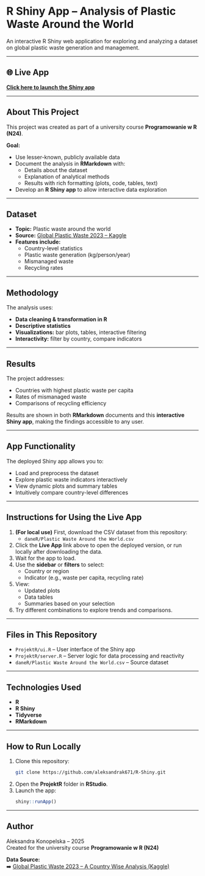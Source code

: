 # R Shiny App – Analysis of Plastic Waste Around the World

An interactive R Shiny web application for exploring and analyzing a dataset on global plastic waste generation and management.

---

## 🌐 Live App

[**Click here to launch the Shiny app**](https://aleksandrak67.shinyapps.io/projektr/)

---

## About This Project

This project was created as part of a university course **Programowanie w R (N24)**.  

**Goal:**  
- Use lesser-known, publicly available data  
- Document the analysis in **RMarkdown** with:
  - Details about the dataset
  - Explanation of analytical methods
  - Results with rich formatting (plots, code, tables, text)  
- Develop an **R Shiny app** to allow interactive data exploration

---

## Dataset

- **Topic:** Plastic waste around the world
- **Source:** [Global Plastic Waste 2023 – Kaggle](https://www.kaggle.com/datasets/prajwaldongre/global-plastic-waste-2023-a-country-wise-analysis)
- **Features include:**
  - Country-level statistics
  - Plastic waste generation (kg/person/year)
  - Mismanaged waste
  - Recycling rates

---

## Methodology

The analysis uses:  
- **Data cleaning & transformation in R**  
- **Descriptive statistics**  
- **Visualizations:** bar plots, tables, interactive filtering  
- **Interactivity:** filter by country, compare indicators  

---

## Results

The project addresses:  
- Countries with highest plastic waste per capita  
- Rates of mismanaged waste  
- Comparisons of recycling efficiency  

Results are shown in both **RMarkdown** documents and this **interactive Shiny app**, making the findings accessible to any user.

---

## App Functionality

The deployed Shiny app allows you to:
- Load and preprocess the dataset
- Explore plastic waste indicators interactively
- View dynamic plots and summary tables
- Intuitively compare country-level differences

---

## Instructions for Using the Live App

1. **(For local use)** First, download the CSV dataset from this repository:  
   - `daneR/Plastic Waste Around the World.csv`  
2. Click the **Live App** link above to open the deployed version, or run locally after downloading the data.
3. Wait for the app to load.  
4. Use the **sidebar** or **filters** to select:
   - Country or region
   - Indicator (e.g., waste per capita, recycling rate)
5. View:
   - Updated plots
   - Data tables
   - Summaries based on your selection
6. Try different combinations to explore trends and comparisons.

---

## Files in This Repository

- `ProjektR/ui.R` – User interface of the Shiny app
- `ProjektR/server.R` – Server logic for data processing and reactivity
- `daneR/Plastic Waste Around the World.csv` – Source dataset

---

## Technologies Used

- **R**
- **R Shiny**
- **Tidyverse**
- **RMarkdown**

---

## How to Run Locally

1. Clone this repository:
    ```bash
    git clone https://github.com/aleksandrak671/R-Shiny.git
    ```
2. Open the **ProjektR** folder in **RStudio**.
3. Launch the app:
    ```R
    shiny::runApp()
    ```

---

## Author

Aleksandra Konopelska – 2025  
Created for the university course **Programowanie w R (N24)**  

**Data Source:**  
➡️ [Global Plastic Waste 2023 – A Country Wise Analysis (Kaggle)](https://www.kaggle.com/datasets/prajwaldongre/global-plastic-waste-2023-a-country-wise-analysis)
